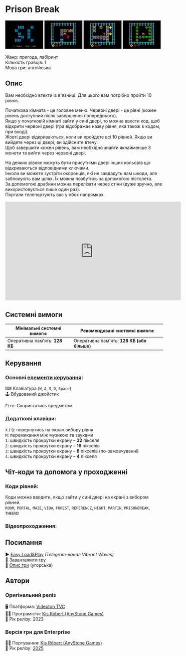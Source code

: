 # Prison Break

<img src="screenshots/scrn_prisonbreak_01.png" width="24%"> 
<img src="screenshots/scrn_prisonbreak_02.png" width="24%"> 
<img src="screenshots/scrn_prisonbreak_03.png" width="24%"> 
<img src="screenshots/scrn_prisonbreak_04.png" width="24%">

Жанр: пригода, лабіринт  
Кількість гравців: 1  
Мова гри: англійська  


## Опис

Вам необхідно втекти із в'язниці. Для цього вам потрібно пройти 10 рівнів.

Початкова кімната - це головне меню. Червоні двері - це рівні (кожен рівень доступний після завершення попереднього).  
Якщо у початковій кімнаті зайти у сині двері, то можна ввести код, щоб відкрити червоні двері (гра відображає назву рівня, яка також є кодом, при вході).  
Жовті двері відкриваються, коли ви пройдете всі 10 рівней. Якщо ви вийдете через ці двері, ви здійсните втечу.  
Щоб завершити кожен рівень, вам необхідно знайти якнайменше 3 монети та вийти через червоні двері.  

На деяких рівнях можуть бути присутніми двері інших кольорів що відкриваються відповідними ключами.  
Інколи ви можете зустріти охоронців, які не завдадуть вам шкоди, але заблокують вам шлях. Їх можна позбутись за допомогою пістолета.  
За допомогою драбини можна перелізати через стіни (дуже зручно, але використовується лише один раз).  
Портали телепортують вас у обох напрямках.


<iframe width="560" height="315" src="https://www.youtube.com/embed/FgOfA-CFN8Y" title="YouTube video player" frameborder="0" allowfullscreen></iframe>

## Системні вимоги

|Мінімальні системні вимоги:|Рекомендовані системні вимоги:|
|---------------------------|------------------------------|
|Оперативна пам'ять: **128 КБ**|Оперативна пам'ять: **128 КБ (або більше)**|  

## Керування

### Основні [елементи керування](../controllers.md):
⌨ Клавіатура (`W`, `A`, `S`, `D`, `Space`)  
🕹 Вбудований джойстик

`Fire`: Скористатись предметом

### Додаткові клавіши:
`X` / `Q`: повернутись на екран вибору рівня  
`M`: перемикання між музикою та звуками  
`1`: швидкість прокрутки екрану – **32** пікселя  
`2`: швидкість прокрутки екрану – **16** пікселів  
`3`: швидкість прокрутки екрану – **8** пікселів (по-замовчуванні)  
`4`: швидкість прокрутки екрану – **4** пікселя  

## Чіт-коди та допомога у проходженні

### Коди рівней:
Коди можна вводити, якщо зайти у сині двері на екрані з вибором рівней.  
`ROOM`, `PORTAL`, `MAZE`, `VIDA`, `FOREST`, `REFERENCZ`, `NIGHT`, `MARTIN`, `PRISONBREAK`, `THEEND`


### Відеопроходження:

## Посилання

▶ [Easy Load&Play](https://t.me/EP128k_Load_n_Play/769) *(Telegram-канал Vibrant Waves)*  
💾 [Завантажити гру](https://downloads.anystone.games/prisonbreak-enterprise-com)  
📃 [Опис гри]() (угорська)  

## Автори
### Оригінальний реліз
🖥 Платформа: [Videoton TVC](http://tvc.hu/html/k.html)  
👨‍💻 Програмісти: [Kis Róbert (AnyStone Games)](../../community/anystone.md)  
📅 Рік релізу: 2023  

### Версія гри для Enterprise
👨‍💻 Портування: [Kis Róbert (AnyStone Games)](../../community/anystone.md)  
📅 Рік релізу: [2025](../release_years/2025.md)  